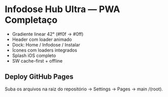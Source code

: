 # Infodose Hub Ultra — PWA Completaço

- Gradiente linear 42° (#f0f → #0ff)
- Header com loader animado
- Dock: Home / Infodose / Instalar
- Ícones com loaders integrados
- Splash iOS completo
- SW cache-first + offline

## Deploy GitHub Pages
Suba os arquivos na raiz do repositório → Settings → Pages → main /(root).
